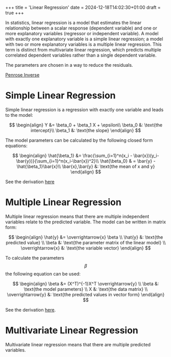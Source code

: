 +++
title = 'Linear Regression'
date = 2024-12-18T14:02:30+01:00
draft = true
+++

In statistics, linear regression is a model that estimates the linear relationship between a scalar response (dependent variable) and one or more explanatory variables (regressor or independent variable). A model with exactly one explanatory variable is a simple linear regression; a model with two or more explanatory variables is a multiple linear regression. This term is distinct from multivariate linear regression, which predicts multiple correlated dependent variables rather than a single dependent variable.

The parameters are chosen in a way to reduce the residuals.

[Penrose Inverse](./Pseudo-Inverse.md)

<!--more-->

# Simple Linear Regression

Simple linear regression is a regression with exactly one variable and leads to the model:

$$
\begin{align}
    Y &= \beta_0 + \beta_1 X + \epsilon\\
    \beta_0 &: \text{the intercept}\\
    \beta_1 &: \text{the slope}
\end{align}
$$

The model parameters can be calculated by the following closed form equations:

$$
\begin{align}
\hat{\beta_1} &= \frac{\sum_{i=1}^n(x_i - \bar{x})(y_i-\bar{y})}{\sum_{i=1}^n(x_i-\bar{x})^2}\\
\hat{\beta_0} & = \bar{y} - \hat{\beta_1}\bar{x}\\
\bar{x},\bar{y} &: \text{the mean of x and y}
\end{align}
$$

See the derivation [here](./Parameter-Optimization.md)

# Multiple Linear Regression

Multiple linear regression means that there are multiple independent variables relate to the predicted variable. The model can be written in matrix form:

$$
\begin{align}
    \hat{y} &= \overrightarrow{x} \beta \\
    \hat{y} &: \text{the predicted value} \\
    \beta &: \text{the parameter matrix of the linear model} \\
    \overrightarrow{x} &: \text{the variable vector}
\end{align}
$$

To calculate the parameters $$\beta$$ the following equation can be used:

$$
\begin{align}
    \beta &= (X^T)^{-1}X^T \overrightarrow{y} \\
    \beta &: \text{the model parameters} \\
    X &: \text{the data matrix} \\
    \overrightarrow{y} &: \text{the predicted values in vector form}
\end{align}
$$

See the derivation [here](Parameter-Optimization.md).

# Multivariate Linear Regression

Multivariate linear regression means that there are multiple predicted variables.
